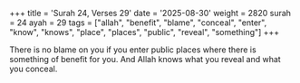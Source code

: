 +++
title = 'Surah 24, Verses 29'
date = '2025-08-30'
weight = 2820
surah = 24
ayah = 29
tags = ["allah", "benefit", "blame", "conceal", "enter", "know", "knows", "place", "places", "public", "reveal", "something"]
+++

There is no blame on you if you enter public places where there is something of benefit for you. And Allah knows what you reveal and what you conceal.